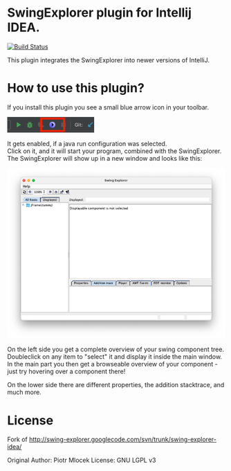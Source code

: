 # SwingExplorer plugin for Intellij IDEA.

[![Build Status](https://travis-ci.org/wglanzer/swingexplorer-idea.svg?branch=master)](https://travis-ci.org/wglanzer/swingexplorer-idea)

This plugin integrates the SwingExplorer into newer versions of IntelliJ.

# How to use this plugin?

If you install this plugin you see a small blue arrow icon in your toolbar.

![](Toolbar.png)

It gets enabled, if a java run configuration was selected.  
Click on it, and it will start your program, combined with the SwingExplorer.  
The SwingExplorer will show up in a new window and looks like this:

![](Screenshot.png)

On the left side you get a complete overview of your swing component tree. Doubleclick on any item to "select" it and display it inside the main window. In the main part you then get a browseable
overview of your component - just try hovering over a component there!

On the lower side there are different properties, the addition stacktrace, and much more.

# License

Fork of http://swing-explorer.googlecode.com/svn/trunk/swing-explorer-idea/

Original Author: Piotr Mlocek License: GNU LGPL v3
